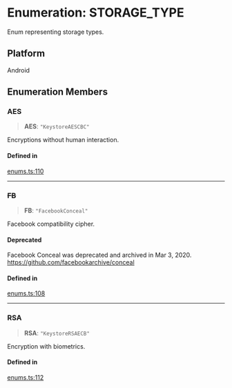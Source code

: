 # Enumeration: STORAGE\_TYPE

Enum representing storage types.

## Platform

Android

## Enumeration Members

### AES

> **AES**: `"KeystoreAESCBC"`

Encryptions without human interaction.

#### Defined in

[enums.ts:110](https://github.com/quangsuong/nts-react-native-keychain/blob/7eaf30e4858d9a03afd4c8e017b83a96fbc4e982/src/enums.ts#L110)

***

### ~~FB~~

> **FB**: `"FacebookConceal"`

Facebook compatibility cipher.

#### Deprecated

Facebook Conceal was deprecated and archived in Mar 3, 2020. https://github.com/facebookarchive/conceal

#### Defined in

[enums.ts:108](https://github.com/quangsuong/nts-react-native-keychain/blob/7eaf30e4858d9a03afd4c8e017b83a96fbc4e982/src/enums.ts#L108)

***

### RSA

> **RSA**: `"KeystoreRSAECB"`

Encryption with biometrics.

#### Defined in

[enums.ts:112](https://github.com/quangsuong/nts-react-native-keychain/blob/7eaf30e4858d9a03afd4c8e017b83a96fbc4e982/src/enums.ts#L112)
